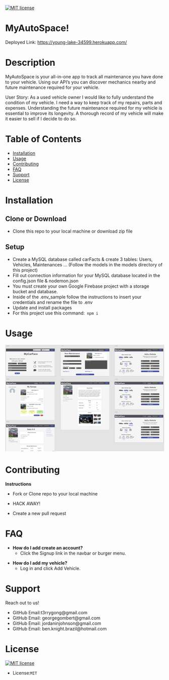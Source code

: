 <p><a href="https://lbesson.mit-license.org/"><img src="https://img.shields.io/badge/License-MIT-blue.svg" alt="MIT license"></a></p>

<h1>MyAutoSpace!</h1>

Deployed Link: https://young-lake-34599.herokuapp.com/

<h1>Description</h1>
MyAutoSpace is your all-in-one app to track all maintenance you have done to your vehicle. Using our API’s you can discover mechanics nearby and future maintenance required for your vehicle.

User Story: As a used vehicle owner I would like to fully understand the condition of my vehicle. I need a way to keep track of my repairs, parts and expenses. Understanding the future maintenance required for my vehicle is essential to improve its longevity. A thorough record of my vehicle will make it easier to sell if I decide to do so.  

<h1>Table of Contents</h1>

<ul>
<li><a href="#installation">Installation</a></li>
<li><a href="#usage">Usage</a></li>
<li><a href="#contributing">Contributing</a></li>
<li><a href="#FAQ">FAQ</a></li>
<li><a href="#support">Support</a></li>
<li><a href="#license">License</a></li>
</ul>

<h1>Installation</h1>
<h2>Clone or Download</h2>
<ul>
<li>Clone this repo to your local machine or download zip file</li>
</ul>
<h2>Setup</h2>
<ul>

<li>Create a MySQL database called carFacts & create 3 tables: Users, Vehicles, Maintenances ... (Follow the models in the models directory of this project)</li>
<li>Fill out connection information for your MySQL database located in the config.json file & nodemon.json</li>
<li>You must create your own Google Firebase project with a storage bucket and database.</li>
<li>Inside of the .env_sample follow the instructions to insert your credentials and rename the file to .env</li>
<li>Update and install packages</li>
<li>For this project use this command:<code> npm i </code></li>
</ul>

<h1>Usage</h1>

![image](./client/public/images/adobexd.png)

<h1>Contributing</h1>

<p><strong>Instructions</strong></p>
<ul>
<li>
<p>Fork or Clone repo to your local machine</p>
</li>
<li>
<p>HACK AWAY!</p>
</li>
<li>
<p>Create a new pull request</p>
</li>
</ul>

<h1>FAQ</h1>

<ul>
<li><strong>How do I add create an account?</strong>
<ul>
<li>Click the Signup link in the navbar or burger menu. </li>
</ul>
</ul>

<ul>
<li><strong>How do I add my vehicle?</strong>
<ul>
<li>Log in and click Add Vehicle. </li>
</ul>
</ul>


<h1>Support</h1>

Reach out to us! 
<ul>
<li>GitHub Email:t3rrygong@gmail.com</li>
<li>GitHub Email: georgegombert@gmail.com</li>
<li>GitHub Email: jordaninjohnson@gmail.com</li>
<li>GitHub Email: ben.knight.brazil@hotmail.com</li>
</ul>

<h1>License</h1>

<p><a href="https://lbesson.mit-license.org/"><img src="https://img.shields.io/badge/License-MIT-blue.svg" alt="MIT license"></a></p>

<ul>
<li>License:<code>MIT</code></li>
</ul>

